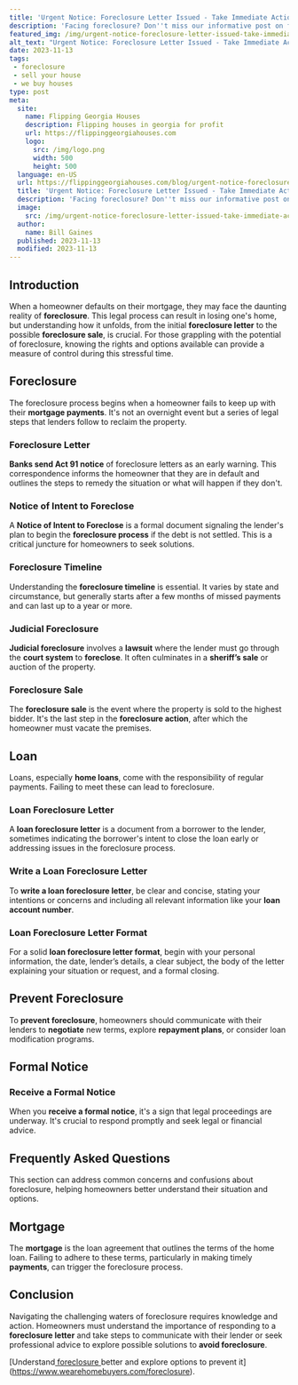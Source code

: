 ```yaml
---
title: 'Urgent Notice: Foreclosure Letter Issued - Take Immediate Action'
description: 'Facing foreclosure? Don''t miss our informative post on foreclosure letters. Discover how to protect your rights and navigate this challenging process effectively. Must-read insights await!'
featured_img: /img/urgent-notice-foreclosure-letter-issued-take-immediate-action.webp
alt_text: "Urgent Notice: Foreclosure Letter Issued - Take Immediate Action"
date: 2023-11-13
tags:
 - foreclosure
 - sell your house
 - we buy houses
type: post
meta:
  site:
    name: Flipping Georgia Houses
    description: Flipping houses in georgia for profit
    url: https://flippinggeorgiahouses.com
    logo:
      src: /img/logo.png
      width: 500
      height: 500
  language: en-US
  url: https://flippinggeorgiahouses.com/blog/urgent-notice-foreclosure-letter-issued-take-immediate-action
  title: 'Urgent Notice: Foreclosure Letter Issued - Take Immediate Action'
  description: 'Facing foreclosure? Don''t miss our informative post on foreclosure letters. Discover how to protect your rights and navigate this challenging process effectively. Must-read insights await!'
  image:
    src: /img/urgent-notice-foreclosure-letter-issued-take-immediate-action.webp
  author:
    name: Bill Gaines
  published: 2023-11-13
  modified: 2023-11-13
---
```


## Introduction

When a homeowner defaults on their mortgage, they may face the daunting reality of **foreclosure**. This legal process can result in losing one's home, but understanding how it unfolds, from the initial **foreclosure letter** to the possible **foreclosure sale**, is crucial. For those grappling with the potential of foreclosure, knowing the rights and options available can provide a measure of control during this stressful time.

## Foreclosure

The foreclosure process begins when a homeowner fails to keep up with their **mortgage payments**. It's not an overnight event but a series of legal steps that lenders follow to reclaim the property.

### Foreclosure Letter

**Banks send Act 91 notice** of foreclosure letters as an early warning. This correspondence informs the homeowner that they are in default and outlines the steps to remedy the situation or what will happen if they don't.

### Notice of Intent to Foreclose

A **Notice of Intent to Foreclose** is a formal document signaling the lender's plan to begin the **foreclosure process** if the debt is not settled. This is a critical juncture for homeowners to seek solutions.

### Foreclosure Timeline

Understanding the **foreclosure timeline** is essential. It varies by state and circumstance, but generally starts after a few months of missed payments and can last up to a year or more.

### Judicial Foreclosure

**Judicial foreclosure** involves a **lawsuit** where the lender must go through the **court system** to **foreclose**. It often culminates in a **sheriff’s sale** or auction of the property.

### Foreclosure Sale

The **foreclosure sale** is the event where the property is sold to the highest bidder. It's the last step in the **foreclosure action**, after which the homeowner must vacate the premises.

## Loan

Loans, especially **home loans**, come with the responsibility of regular payments. Failing to meet these can lead to foreclosure.

### Loan Foreclosure Letter

A **loan foreclosure letter** is a document from a borrower to the lender, sometimes indicating the borrower's intent to close the loan early or addressing issues in the foreclosure process.

### Write a Loan Foreclosure Letter

To **write a loan foreclosure letter**, be clear and concise, stating your intentions or concerns and including all relevant information like your **loan account number**.

### Loan Foreclosure Letter Format

For a solid **loan foreclosure letter format**, begin with your personal information, the date, lender’s details, a clear subject, the body of the letter explaining your situation or request, and a formal closing.

## Prevent Foreclosure

To **prevent foreclosure**, homeowners should communicate with their lenders to **negotiate** new terms, explore **repayment plans**, or consider loan modification programs.

## Formal Notice

### Receive a Formal Notice

When you **receive a formal notice**, it's a sign that legal proceedings are underway. It's crucial to respond promptly and seek legal or financial advice.

## Frequently Asked Questions

This section can address common concerns and confusions about foreclosure, helping homeowners better understand their situation and options.

## Mortgage

The **mortgage** is the loan agreement that outlines the terms of the home loan. Failing to adhere to these terms, particularly in making timely **payments**, can trigger the foreclosure process.

## Conclusion

Navigating the challenging waters of foreclosure requires knowledge and action. Homeowners must understand the importance of responding to a **foreclosure letter** and take steps to communicate with their lender or seek professional advice to explore possible solutions to **avoid foreclosure**.

[Understand[  foreclosure  ](https://tophomebuyingcompanies.com/blog/urgent-notice-your-foreclosure-letter-has-arrived-take-immediate-action)better and explore options to prevent it](https://www.wearehomebuyers.com/foreclosure).